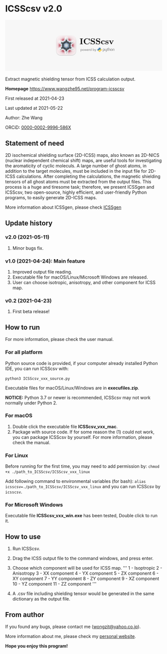 # ICSScsv v2.0
![ICSScsv_icon](ICSScsv_icon.png)

Extract magnetic shielding tensor from ICSS calculation output.

**Homepage** https://www.wangzhe95.net/program-icsscsv

First released at 2021-04-23

Last updated at 2021-05-22

Author: Zhe Wang

ORCiD: [0000-0002-9996-586X](https://orcid.org/0000-0002-9996-586X)

## Statement of need
2D isochemical shielding surface (2D-ICSS) maps, also known as 2D-NICS (nuclear independent
chemical shift) maps, are useful tools for investigating the aromaticity of cyclic moleculs.
A large number of ghost atoms, in addition to the target molecules, must be included in the
input file for 2D-ICSS calculations. After completing the calculations, the magnetic shielding
tensors of all ghost atoms must be extracted from the output files. This process is a huge and
tiresome task; therefore, we present ICSSgen and ICSScsv, two open-source, highly efficient,
and user-friendly Python programs, to easily generate 2D-ICSS maps.

More information about ICSSgen, please check [ICSSgen](https://github.com/wongzit/ICSSgen)

## Update history
### v2.0 (2021-05-11)
1. Minor bugs fix.

### v1.0 (2021-04-24): Main feature
1. Improved output file reading.
2. Executable file for macOS/Linux/Microsoft Windows are released.
3. User can choose isotropic, anisotropy, and other component for ICSS map.

### v0.2 (2021-04-23)
1. First beta release!

## How to run
For more information, please check the user manual.

### For all platform
Python source code is provided, if your computer already installed Python IDE, you can run ICSScsv with:

`python3 ICSScsv_vxx_source.py`

Executable files for macOS/Linux/Windows are in **execufiles.zip**.

**NOTICE:** Python 3.7 or newer is recommended, ICSScsv may not work normally under Python 2.

### For macOS
1. Double click the executable file **ICSScsv_vxx_mac**.
2. Package with source code. If for some reason the (1) could not work, you can package 
ICSScsv by yourself. For more information, please check the manual.

### For Linux
Before running for the first time, you may need to add permission by:
`chmod +x ./path_to_ICSScsv/ICSScsv_vxx_linux`

Add following command to environmental variables (for bash):
`alias icsscsv=./path_to_ICSScsv/ICSScsv_vxx_linux`
and you can run ICSScsv by `icsscsv`.

### For Microsoft Windows
Executable file **ICSScsv_vxx_win.exe** has been tested, Double click to run it.

## How to use
1. Run ICSScsv.
2. Drag the ICSS output file to the command windows, and press enter.
3. Choose which component will be used for ICSS map.
'''
      1 - Isoptropic       2 - Anisotropy
      3 - XX component     4 - YX component     5 - ZX component
      6 - XY component     7 - YY component     8 - ZY component
      9 - XZ component    10 - YZ component    11 - ZZ component
'''

4. A .csv file including shielding tensor would be generated in the same dictionary as the output file.

## From author
If you found any bugs, please contact me (wongzit@yahoo.co.jp).

More information about me, please check my [personal website](https://www.wangzhe95.net).

 **Hope you enjoy this program!**
